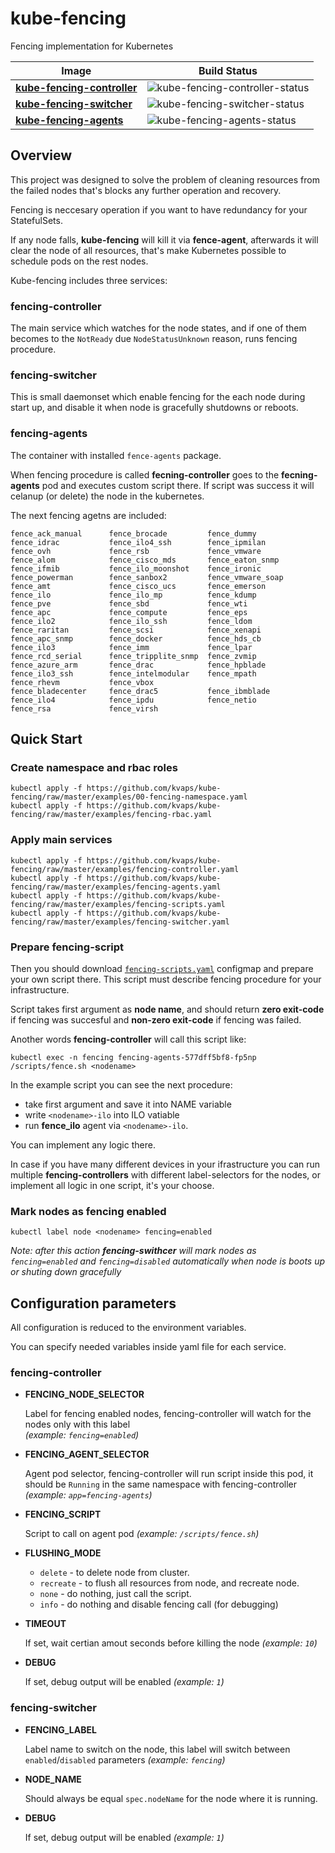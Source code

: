 # kube-fencing

Fencing implementation for Kubernetes


| Image                          | Build Status                       |
|--------------------------------|------------------------------------|
| **[kube-fencing-controller]**  | ![kube-fencing-controller-status]  |
| **[kube-fencing-switcher]**    | ![kube-fencing-switcher-status]    |
| **[kube-fencing-agents]**      | ![kube-fencing-agents-status]      |


[kube-fencing-controller]: https://hub.docker.com/r/kvaps/kube-fencing-controller/
[kube-fencing-switcher]: https://hub.docker.com/r/kvaps/kube-fencing-switcher/
[kube-fencing-agents]: https://hub.docker.com/r/kvaps/kube-fencing-agents/
[kube-fencing-controller-status]: https://img.shields.io/docker/build/kvaps/kube-fencing-controller.svg
[kube-fencing-switcher-status]:  https://img.shields.io/docker/build/kvaps/kube-fencing-switcher.svg
[kube-fencing-agents-status]:  https://img.shields.io/docker/build/kvaps/kube-fencing-agents.svg


## Overview

This project was designed to solve the problem of cleaning resources from the failed nodes that's blocks any further operation and recovery.

Fencing is neccesary operation if you want to have redundancy for your StatefulSets.

If any node falls, **kube-fencing** will kill it via **fence-agent**, afterwards it will clear the node of all resources, that's make Kubernetes possible to schedule pods on the rest nodes.

Kube-fencing includes three services:

### fencing-controller

The main service which watches for the node states, and if one of them becomes to the `NotReady` due `NodeStatusUnknown` reason, runs fencing procedure.

### fencing-switcher

This is small daemonset which enable fencing for the each node during start up, and disable it when node is gracefully shutdowns or reboots.

### fencing-agents

The container with installed `fence-agents` package.

When fencing procedure is called **fecning-controller** goes to the **fecning-agents** pod and executes custom script there.
If script was success it will celanup (or delete) the node in the kubernetes.

The next fencing agetns are included:

```
fence_ack_manual      fence_brocade         fence_dummy           fence_idrac           fence_ilo4_ssh        fence_ipmilan         fence_ovh             fence_rsb             fence_vmware          
fence_alom            fence_cisco_mds       fence_eaton_snmp      fence_ifmib           fence_ilo_moonshot    fence_ironic          fence_powerman        fence_sanbox2         fence_vmware_soap     
fence_amt             fence_cisco_ucs       fence_emerson         fence_ilo             fence_ilo_mp          fence_kdump           fence_pve             fence_sbd             fence_wti             
fence_apc             fence_compute         fence_eps             fence_ilo2            fence_ilo_ssh         fence_ldom            fence_raritan         fence_scsi            fence_xenapi          
fence_apc_snmp        fence_docker          fence_hds_cb          fence_ilo3            fence_imm             fence_lpar            fence_rcd_serial      fence_tripplite_snmp  fence_zvmip           
fence_azure_arm       fence_drac            fence_hpblade         fence_ilo3_ssh        fence_intelmodular    fence_mpath           fence_rhevm           fence_vbox            
fence_bladecenter     fence_drac5           fence_ibmblade        fence_ilo4            fence_ipdu            fence_netio           fence_rsa             fence_virsh           
```

## Quick Start

### Create namespace and rbac roles
```
kubectl apply -f https://github.com/kvaps/kube-fencing/raw/master/examples/00-fencing-namespace.yaml
kubectl apply -f https://github.com/kvaps/kube-fencing/raw/master/examples/fencing-rbac.yaml
```

### Apply main services
```
kubectl apply -f https://github.com/kvaps/kube-fencing/raw/master/examples/fencing-controller.yaml
kubectl apply -f https://github.com/kvaps/kube-fencing/raw/master/examples/fencing-agents.yaml
kubectl apply -f https://github.com/kvaps/kube-fencing/raw/master/examples/fencing-scripts.yaml
kubectl apply -f https://github.com/kvaps/kube-fencing/raw/master/examples/fencing-switcher.yaml
```

### Prepare fencing-script

Then you should download [`fencing-scripts.yaml`](https://github.com/kvaps/kube-fencing/raw/master/examples/fencing-scripts.yaml) configmap and prepare your own script there.
This script must describe fencing procedure for your infrastructure.

Script takes first argument as **node name**, and should return **zero exit-code** if fencing was succesful and **non-zero exit-code** if fencing was failed.

Another words **fencing-controller** will call this script like:
```
kubectl exec -n fencing fencing-agents-577dff5bf8-fp5np /scripts/fence.sh <nodename>
```

In the example script you can see the next procedure:

* take first argument and save it into NAME variable
* write `<nodename>-ilo` into ILO vatiable
* run **fence_ilo** agent via `<nodename>-ilo`.

You can implement any logic there.

In case if you have many different devices in your ifrastructure you can run multiple **fencing-controllers** with different label-selectors for the nodes, or implement all logic in one script, it's your choose.

### Mark nodes as fencing enabled

```
kubectl label node <nodename> fencing=enabled
```

*Note: after this action **fencing-swithcer** will mark nodes as `fencing=enabled` and `fencing=disabled` automatically when node is boots up or shuting down gracefully*

## Configuration parameters

All configuration is reduced to the environment variables.

You can specify needed variables inside yaml file for each service.

### fencing-controller

* **FENCING_NODE_SELECTOR**

  Label for fencing enabled nodes, fencing-controller will watch for the nodes only with this label <br>
  *(example: `fencing=enabled`)*
  
* **FENCING_AGENT_SELECTOR**

  Agent pod selector, fencing-controller will run script inside this pod, it should be `Running` in the same namespace with fencing-controller *(example: `app=fencing-agents`)*
  
* **FENCING_SCRIPT**

  Script to call on agent pod *(example: `/scripts/fence.sh`)*
  
* **FLUSHING_MODE**

  * `delete` - to delete node from cluster.
  * `recreate` - to flush all resources from node, and recreate node.
  * `none` - do nothing, just call the script.
  * `info` - do nothing and disable fencing call (for debugging)

* **TIMEOUT**

  If set, wait certian amout seconds before killing the node *(example: `10`)*

* **DEBUG**

  If set, debug output will be enabled *(example: `1`)*
  

### fencing-switcher

* **FENCING_LABEL**

  Label name to switch on the node, this label will switch between `enabled`/`disabled` parameters *(example: `fencing`)*
  
* **NODE_NAME**

  Should always be equal `spec.nodeName` for the node where it is running.

* **DEBUG**

  If set, debug output will be enabled *(example: `1`)*
